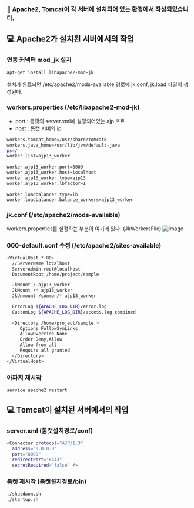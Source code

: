 ### 🌈 Apache2, Tomcat이 각 서버에 설치되어 있는 환경에서 작성되었습니다.

## 💻 Apache2가 설치된 서버에서의 작업
### 연동 커넥터 mod_jk 설치
```bash
apt-get install libapache2-mod-jk
```
설치가 완료되면 /etc/apache2/mods-available 경로에 jk.conf, jk.load 파일이 생성된다.

### workers.properties (/etc/libapache2-mod-jk)
- port : 톰캣의 server.xml에 설정되어있는 ajp 포트
- host : 톰캣 서버의 ip

```bash
workers.tomcat_home=/usr/share/tomcat8
workers.java_home=/usr/lib/jvm/default-java
ps=/
worker.list=ajp13_worker
 
worker.ajp13_worker.port=8009
worker.ajp13_worker.host=localhost
worker.ajp13_worker.type=ajp13
worker.ajp13_worker.lbfactor=1
 
worker.loadbalancer.type=lb
worker.loadbalancer.balance_workers=ajp13_worker
```

### jk.conf (/etc/apache2/mods-available)
workers.properties를 설정하는 부분이 여기에 있다. (JkWorkersFile)
![image](https://user-images.githubusercontent.com/13326651/223328498-1a826390-eddc-43fb-bf89-54900cd7ed1a.png)

### 000-default.conf 수정 (/etc/apache2/sites-available)
```bash
<VirtualHost *:80>
  //ServerName localhost
  ServerAdmin root@localhost
  DocumentRoot /home/project/sample

  JkMount / ajp13_worker
  JkMount /* ajp13_worker
  JkUnmount /common/* ajp13_worker

  ErrorLog ${APACHE_LOG_DIR}/error.log
  CustomLog ${APACHE_LOG_DIR}/access.log combined
 
  <Directory /home/project/sample > 
     Options FollowSymLinks
     AllowOverride None
     Order Deny,Allow
     Allow from all
     Require all granted 
  </Directory>
</VirtualHost>
```

### 아파치 재시작
```bash
service apache2 restart
```

## 💻 Tomcat이 설치된 서버에서의 작업
### server.xml (톰캣설치경로/conf)
```bash
<Connector protocol="AJP/1.3"
  address="0.0.0.0"
  port="8009"
  redirectPort="8443" 
  secretRequired="false" />
```

### 톰켓 재시작 (톰캣설치경로/bin)
```bash
./shutdwon.sh
./startup.sh
```
